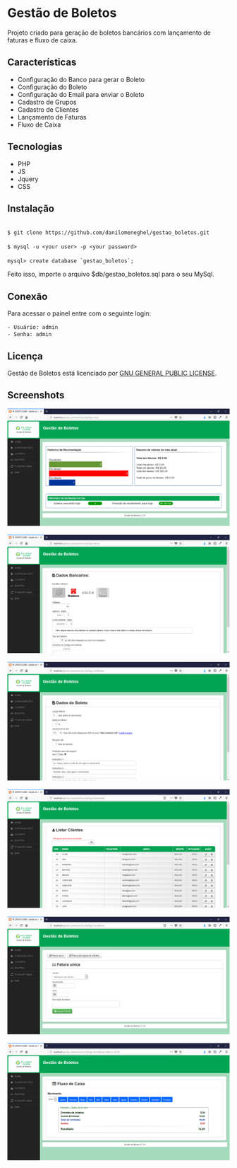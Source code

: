 # Gestão de Boletos

Projeto criado para geração de boletos bancários com lançamento de faturas e fluxo de caixa.

## Características

- Configuração do Banco para gerar o Boleto
- Configuração do Boleto
- Configuração do Email para enviar o Boleto
- Cadastro de Grupos
- Cadastro de Clientes
- Lançamento de Faturas
- Fluxo de Caixa

## Tecnologias

- PHP
- JS
- Jquery
- CSS

## Instalação

```shell

$ git clone https://github.com/danilomeneghel/gestao_boletos.git

$ mysql -u <your user> -p <your password>

mysql> create database `gestao_boletos`;

```

Feito isso, importe o arquivo $db/gestao_boletos.sql para o seu MySql.

## Conexão

Para acessar o painel entre com o seguinte login:

	- Usuário: admin
	- Senha: admin
	
## Licença

Gestão de Boletos está licenciado por <a href="LICENSE">GNU GENERAL PUBLIC LICENSE</a>.

## Screenshots

![Screenshots](screenshots/screenshot01.png)<br><br>
![Screenshots](screenshots/screenshot02.png)<br><br>
![Screenshots](screenshots/screenshot03.png)<br><br>
![Screenshots](screenshots/screenshot04.png)<br><br>
![Screenshots](screenshots/screenshot05.png)<br><br>
![Screenshots](screenshots/screenshot06.png)<br><br>
